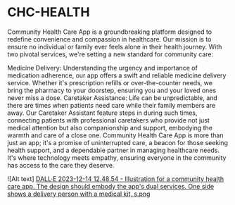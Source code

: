 # CHC-HEALTH

Community Health Care App is a groundbreaking platform designed to redefine convenience and compassion in healthcare. Our mission is to ensure no individual or family ever feels alone in their health journey. With two pivotal services, we're setting a new standard for community care:

Medicine Delivery: Understanding the urgency and importance of medication adherence, our app offers a swift and reliable medicine delivery service. Whether it's prescription refills or over-the-counter needs, we bring the pharmacy to your doorstep, ensuring you and your loved ones never miss a dose.
Caretaker Assistance: Life can be unpredictable, and there are times when patients need care while their family members are away. Our Caretaker Assistant feature steps in during such times, connecting patients with professional caretakers who provide not just medical attention but also companionship and support, embodying the warmth and care of a close one.
Community Health Care App is more than just an app; it's a promise of uninterrupted care, a beacon for those seeking health support, and a dependable partner in managing healthcare needs. It's where technology meets empathy, ensuring everyone in the community has access to the care they deserve.

![Alt text] [DALL·E 2023-12-14 12.48.54 - Illustration for a community health care app. The design should embody the app's dual services. One side shows a delivery person with a medical kit, s.png](..%2F..%2F..%2FDownloads%2FDALL%C2%B7E%202023-12-14%2012.48.54%20-%20Illustration%20for%20a%20community%20health%20care%20app.%20The%20design%20should%20embody%20the%20app%27s%20dual%20services.%20One%20side%20shows%20a%20delivery%20person%20with%20a%20medical%20kit%2C%20s.png)